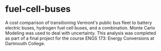 # fuel-cell-buses
A cost comparison of transitioning Vermont's public bus fleet to battery electric buses, hydrogen fuel cell buses, and a combination. Monte Carlo Modeling was used to deal with uncertainty. This analysis was completed as part of a final project for the course ENGS 173: Energy Conversions at Dartmouth College.
